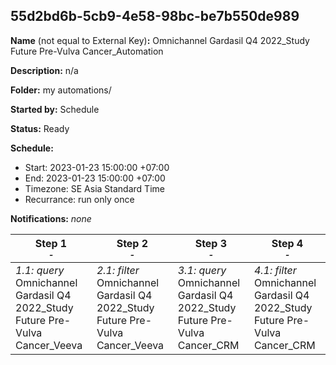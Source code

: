 ## 55d2bd6b-5cb9-4e58-98bc-be7b550de989

**Name** (not equal to External Key)**:** Omnichannel Gardasil Q4 2022_Study Future Pre-Vulva Cancer_Automation

**Description:** n/a

**Folder:** my automations/

**Started by:** Schedule

**Status:** Ready

**Schedule:**

* Start: 2023-01-23 15:00:00 +07:00
* End: 2023-01-23 15:00:00 +07:00
* Timezone: SE Asia Standard Time
* Recurrance: run only once

**Notifications:** _none_


| Step 1<br>_<small>-</small>_ | Step 2<br>_<small>-</small>_ | Step 3<br>_<small>-</small>_ | Step 4<br>_<small>-</small>_ |
| --- | --- | --- | --- |
| _1.1: query_<br>Omnichannel Gardasil Q4 2022_Study Future Pre-Vulva Cancer_Veeva | _2.1: filter_<br>Omnichannel Gardasil Q4 2022_Study Future Pre-Vulva Cancer_Veeva | _3.1: query_<br>Omnichannel Gardasil Q4 2022_Study Future Pre-Vulva Cancer_CRM | _4.1: filter_<br>Omnichannel Gardasil Q4 2022_Study Future Pre-Vulva Cancer_CRM |
